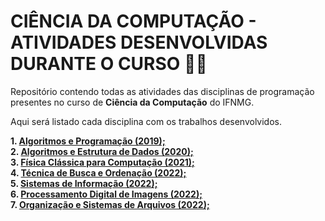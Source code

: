 # CIÊNCIA DA COMPUTAÇÃO - ATIVIDADES DESENVOLVIDAS DURANTE O CURSO 👨‍💻

Repositório contendo todas as atividades das disciplinas de programação presentes no curso de **Ciência da Computação** do IFNMG.

Aqui será listado cada disciplina com os trabalhos desenvolvidos.

**1. <a href="https://github.com/PatrickDP/REP-CC/tree/main/ALGORITMOS%20E%20PROGRAMA%C3%87%C3%83O">Algoritmos e Programação (2019); </a><br>
2. <a href="https://github.com/PatrickDP/REP-CC/tree/main/ALGORITMOS%20E%20ESTRUTURA%20DE%20DADOS"> Algoritmos e Estrutura de Dados (2020); </a><br>
3. <a href="https://github.com/PatrickDP/REP-CC/tree/main/F%C3%8DSICA%20CL%C3%81SSICA"> Física Clássica para Computação (2021); </a><br>
4. <a href="https://github.com/PatrickDP/REP-CC/tree/main/BUSCA%20E%20ORDENA%C3%87%C3%83O"> Técnica de Busca e Ordenação (2022); </a><br>
5. <a href="https://github.com/PatrickDP/REP-CC/tree/main/SISTEMA%20DE%20INFORMA%C3%87%C3%83O"> Sistemas de Informação (2022); </a><br>
6. <a href="https://github.com/PatrickDP/REP-CC/tree/main/PDI"> Processamento Digital de Imagens (2022); </a><br>
7. <a href="https://github.com/PatrickDP/REP-CC/tree/main/OSA"> Organização e Sistemas de Arquivos (2022); </a><br>**


